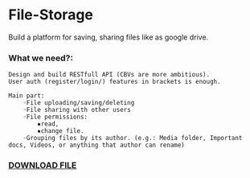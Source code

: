 # File-Storage
Build a platform for saving, sharing files like as google drive.


### What we need?:

    Design and build RESTfull API (CBVs are more ambitious).
    User auth (register/login/) features in brackets is enough.

    Main part:
        ◦File uploading/saving/deleting
        ◦File sharing with other users
        ◦File permissions:
            ▪read,
            ▪change file.
        ◦Grouping files by its author. (e.g.: Media folder, Important docs, Videos, or anything that author can rename)

### [DOWNLOAD FILE](https://github.com/bekzod818/File-Storage/blob/main/task%20for%20backend%20developer%20position.docx)

